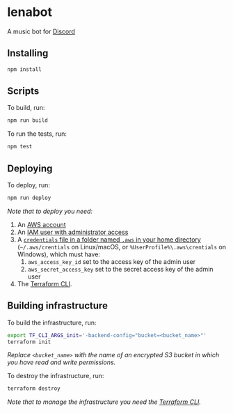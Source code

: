 # lenabot

A music bot for [Discord](https://discord.com/)

## Installing

```bash
npm install
```

## Scripts

To build, run:

```bash
npm run build
```

To run the tests, run:

```bash
npm test
```

## Deploying

To deploy, run:

```bash
npm run deploy
```

_Note that to deploy you need:_

1. An [AWS account](https://portal.aws.amazon.com/billing/signup)
2. An [IAM user with administrator access](https://docs.aws.amazon.com/IAM/latest/UserGuide/getting-started_create-admin-group.html)
3. A [`credentials` file in a folder named `.aws` in your home directory](https://docs.aws.amazon.com/cli/latest/userguide/cli-configure-files.html) (`~/.aws/crentials` on Linux/macOS, or `%UserProfile%\.aws\crentials` on Windows), which must have:
   1. `aws_access_key_id` set to the access key of the admin user
   2. `aws_secret_access_key` set to the secret access key of the admin user
4. The [Terraform CLI](https://www.terraform.io/downloads.html).

## Building infrastructure

To build the infrastructure, run:

```bash
export TF_CLI_ARGS_init='-backend-config="bucket=<bucket_name>"'
terraform init
```

_Replace `<bucket_name>` with the name of an encrypted S3 bucket in which you have read and write permissions._

To destroy the infrastructure, run:

```bash
terraform destroy
```

_Note that to manage the infrastructure you need the [Terraform CLI](https://www.terraform.io/downloads.html)._
